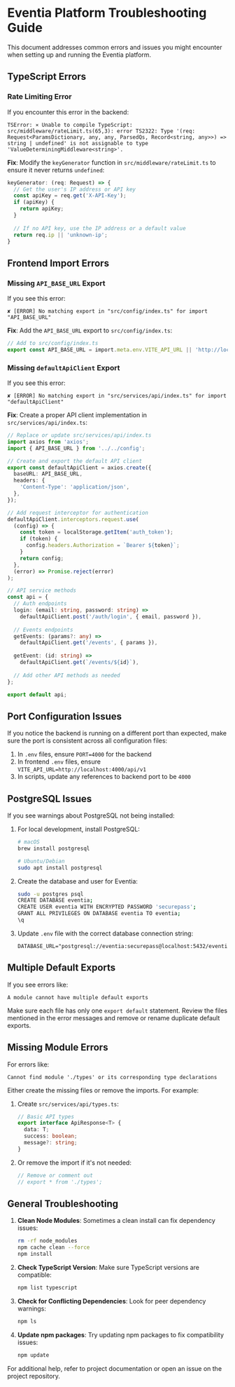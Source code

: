 # Eventia Platform Troubleshooting Guide

This document addresses common errors and issues you might encounter when setting up and running the Eventia platform.

## TypeScript Errors

### Rate Limiting Error

If you encounter this error in the backend:

```
TSError: ⨯ Unable to compile TypeScript:
src/middleware/rateLimit.ts(65,3): error TS2322: Type '(req: Request<ParamsDictionary, any, any, ParsedQs, Record<string, any>>) => string | undefined' is not assignable to type 'ValueDeterminingMiddleware<string>'.
```

**Fix**: Modify the `keyGenerator` function in `src/middleware/rateLimit.ts` to ensure it never returns `undefined`:

```typescript
keyGenerator: (req: Request) => {
  // Get the user's IP address or API key
  const apiKey = req.get('X-API-Key');
  if (apiKey) {
    return apiKey;
  }
  
  // If no API key, use the IP address or a default value
  return req.ip || 'unknown-ip';
}
```

## Frontend Import Errors

### Missing `API_BASE_URL` Export

If you see this error:

```
✘ [ERROR] No matching export in "src/config/index.ts" for import "API_BASE_URL"
```

**Fix**: Add the `API_BASE_URL` export to `src/config/index.ts`:

```typescript
// Add to src/config/index.ts
export const API_BASE_URL = import.meta.env.VITE_API_URL || 'http://localhost:4000/api/v1';
```

### Missing `defaultApiClient` Export

If you see this error:

```
✘ [ERROR] No matching export in "src/services/api/index.ts" for import "defaultApiClient"
```

**Fix**: Create a proper API client implementation in `src/services/api/index.ts`:

```typescript
// Replace or update src/services/api/index.ts
import axios from 'axios';
import { API_BASE_URL } from '../../config';

// Create and export the default API client
export const defaultApiClient = axios.create({
  baseURL: API_BASE_URL,
  headers: {
    'Content-Type': 'application/json',
  },
});

// Add request interceptor for authentication
defaultApiClient.interceptors.request.use(
  (config) => {
    const token = localStorage.getItem('auth_token');
    if (token) {
      config.headers.Authorization = `Bearer ${token}`;
    }
    return config;
  },
  (error) => Promise.reject(error)
);

// API service methods
const api = {
  // Auth endpoints
  login: (email: string, password: string) => 
    defaultApiClient.post('/auth/login', { email, password }),
  
  // Events endpoints
  getEvents: (params?: any) => 
    defaultApiClient.get('/events', { params }),
  
  getEvent: (id: string) => 
    defaultApiClient.get(`/events/${id}`),
  
  // Add other API methods as needed
};

export default api;
```

## Port Configuration Issues

If you notice the backend is running on a different port than expected, make sure the port is consistent across all configuration files:

1. In `.env` files, ensure `PORT=4000` for the backend
2. In frontend `.env` files, ensure `VITE_API_URL=http://localhost:4000/api/v1`
3. In scripts, update any references to backend port to be `4000`

## PostgreSQL Issues

If you see warnings about PostgreSQL not being installed:

1. For local development, install PostgreSQL:
   ```bash
   # macOS
   brew install postgresql
   
   # Ubuntu/Debian
   sudo apt install postgresql
   ```

2. Create the database and user for Eventia:
   ```bash
   sudo -u postgres psql
   CREATE DATABASE eventia;
   CREATE USER eventia WITH ENCRYPTED PASSWORD 'securepass';
   GRANT ALL PRIVILEGES ON DATABASE eventia TO eventia;
   \q
   ```

3. Update `.env` file with the correct database connection string:
   ```
   DATABASE_URL="postgresql://eventia:securepass@localhost:5432/eventia"
   ```

## Multiple Default Exports

If you see errors like:

```
A module cannot have multiple default exports
```

Make sure each file has only one `export default` statement. Review the files mentioned in the error messages and remove or rename duplicate default exports.

## Missing Module Errors

For errors like:

```
Cannot find module './types' or its corresponding type declarations
```

Either create the missing files or remove the imports. For example:

1. Create `src/services/api/types.ts`:
   ```typescript
   // Basic API types
   export interface ApiResponse<T> {
     data: T;
     success: boolean;
     message?: string;
   }
   ```

2. Or remove the import if it's not needed:
   ```typescript
   // Remove or comment out
   // export * from './types';
   ```

## General Troubleshooting

1. **Clean Node Modules**: Sometimes a clean install can fix dependency issues:
   ```bash
   rm -rf node_modules
   npm cache clean --force
   npm install
   ```

2. **Check TypeScript Version**: Make sure TypeScript versions are compatible:
   ```bash
   npm list typescript
   ```

3. **Check for Conflicting Dependencies**: Look for peer dependency warnings:
   ```bash
   npm ls
   ```

4. **Update npm packages**: Try updating npm packages to fix compatibility issues:
   ```bash
   npm update
   ```

For additional help, refer to project documentation or open an issue on the project repository. 